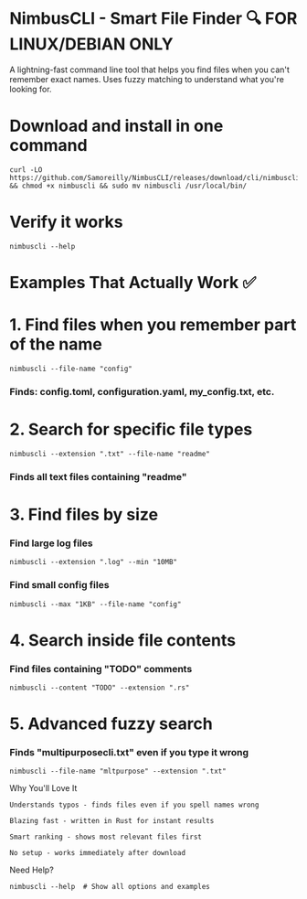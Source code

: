 # NimbusCLI - Smart File Finder 🔍 FOR LINUX/DEBIAN ONLY

A lightning-fast command line tool that helps you find files when you can't remember exact names.
Uses fuzzy matching to understand what you're looking for.


# Download and install in one command
```
curl -LO https://github.com/Samoreilly/NimbusCLI/releases/download/cli/nimbuscli && chmod +x nimbuscli && sudo mv nimbuscli /usr/local/bin/
```

# Verify it works
```
nimbuscli --help
```

# Examples That Actually Work ✅


# 1. Find files when you remember part of the name
```
nimbuscli --file-name "config"
```
### Finds: config.toml, configuration.yaml, my_config.txt, etc.

# 2. Search for specific file types
```
nimbuscli --extension ".txt" --file-name "readme"
```
### Finds all text files containing "readme"

# 3. Find files by size

### Find large log files

```
nimbuscli --extension ".log" --min "10MB"
```

### Find small config files  
```
nimbuscli --max "1KB" --file-name "config"
```

# 4. Search inside file contents

### Find files containing "TODO" comments
```
nimbuscli --content "TODO" --extension ".rs"
```

# 5. Advanced fuzzy search

### Finds "multipurposecli.txt" even if you type it wrong
```
nimbuscli --file-name "mltpurpose" --extension ".txt"
```

Why You'll Love It

    Understands typos - finds files even if you spell names wrong

    Blazing fast - written in Rust for instant results

    Smart ranking - shows most relevant files first

    No setup - works immediately after download

Need Help?
```
nimbuscli --help  # Show all options and examples
```
